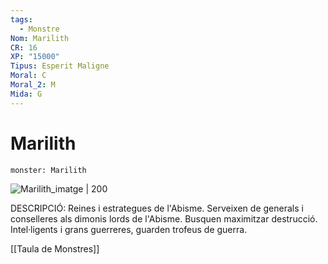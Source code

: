 ```yaml
---
tags:
  - Monstre
Nom: Marilith
CR: 16
XP: "15000"
Tipus: Esperit Maligne
Moral: C
Moral_2: M
Mida: G
---
```

# Marilith

```statblock
monster: Marilith
```

![Marilith_imatge | 200](https://www.dndbeyond.com/avatars/thumbnails/30781/628/1000/1000/638061931913755502.png)

DESCRIPCIÓ: 
Reines i estrategues de l'Abisme. Serveixen de generals i conselleres als dimonis lords de l'Abisme. Busquen maximitzar destrucció. Intel·ligents i grans guerreres, guarden trofeus de guerra.

[[Taula de Monstres]]